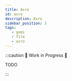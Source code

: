 ```yaml
---
title: Avro
id: avro
description: Avro
sidebar_position: 3
tags:
   - gems
   - file
   - avro
---
```


:::caution 🚧 Work in Progress 🚧

TODO

:::
